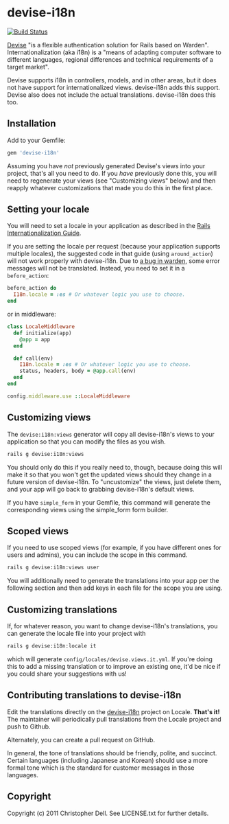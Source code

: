 # devise-i18n

[![Build Status](https://secure.travis-ci.org/tigrish/devise-i18n.png)](http://travis-ci.org/tigrish/devise-i18n)

[Devise](https://github.com/plataformatec/devise) "is a flexible authentication solution for Rails based on Warden". Internationalization (aka i18n) is a "means of adapting computer software to different languages, regional differences and technical requirements of a target market".

Devise supports i18n in controllers, models, and in other areas, but it does not have support for internationalized views. devise-i18n adds this support. Devise also does not include the actual translations. devise-i18n does this too.

## Installation

Add to your Gemfile:
```ruby
gem 'devise-i18n'
```

Assuming you have _not_ previously generated Devise's views into your project, that's all you need to do. If you _have_ previously done this, you will need to regenerate your views (see "Customizing views" below) and then reapply whatever customizations that made you do this in the first place.

## Setting your locale

You will need to set a locale in your application as described in the [Rails Internationalization Guide](https://guides.rubyonrails.org/i18n.html).

If you are setting the locale per request (because your application supports multiple locales), the suggested code in that guide (using `around_action`) will not work properly with devise-i18n. Due to [a bug in warden](https://github.com/wardencommunity/warden/issues/180), some error messages will not be translated. Instead, you need to set it in a `before_action`:

```ruby
before_action do
  I18n.locale = :es # Or whatever logic you use to choose.
end
```

or in middleware:

```ruby
class LocaleMiddleware
  def initialize(app)
    @app = app
  end

  def call(env)
    I18n.locale = :es # Or whatever logic you use to choose.
    status, headers, body = @app.call(env)
  end
end
```
```ruby
config.middleware.use ::LocaleMiddleware
```

## Customizing views

The `devise:i18n:views` generator will copy all devise-i18n's views to your application so that you can modify the files as you wish.

``` sh
rails g devise:i18n:views
```
You should only do this if you really need to, though, because doing this will make it so that you won't get the updated views should they change in a future version of devise-i18n. To "uncustomize" the views, just delete them, and your app will go back to grabbing devise-i18n's default views.

If you have ```simple_form``` in your Gemfile, this command will generate the corresponding views using the simple_form form builder.

## Scoped views

If you need to use scoped views (for example, if you have different ones for users and admins), you can include the scope in this command.
``` sh
rails g devise:i18n:views user
```

You will additionally need to generate the translations into your app per the following section and then add keys in each file for the scope you are using.

## Customizing translations

If, for whatever reason, you want to change devise-i18n's translations, you can generate the locale file into your project with 
``` sh
rails g devise:i18n:locale it
```

which will generate `config/locales/devise.views.it.yml`. If you're doing this to add a missing translation or to improve an existing one, it'd be nice if you could share your suggestions with us!


## Contributing translations to devise-i18n

Edit the translations directly on the [devise-i18n](http://www.localeapp.com/projects/377) project on Locale. **That's it!**
The maintainer will periodically pull translations from the Locale project and push to Github.

Alternately, you can create a pull request on GitHub.

In general, the tone of translations should be friendly, polite, and succinct. Certain languages (including Japanese and Korean) should use a more formal tone which is the standard for customer messages in those languages.

## Copyright

Copyright (c) 2011 Christopher Dell. See LICENSE.txt for
further details.

